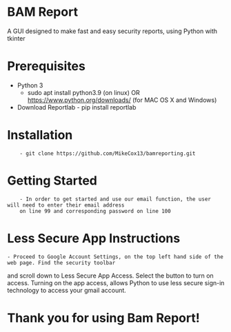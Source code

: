 # BAM Report
A GUI designed to make fast and easy security reports, using Python with tkinter

# Prerequisites
 - Python 3
 	- sudo apt install python3.9 (on linux) OR https://www.python.org/downloads/ (for MAC OS X and Windows)
 - Download Reportlab
        - pip install reportlab
        
# Installation
        - git clone https://github.com/MikeCox13/bamreporting.git
        
# Getting Started
        - In order to get started and use our email function, the user will need to enter their email address
        on line 99 and corresponding password on line 100
 
# Less Secure App Instructions
	- Proceed to Google Account Settings, on the top left hand side of the web page. Find the security toolbar 
  and scroll down to Less Secure App Access. Select the button to turn on access. Turning on the app access, 
  allows Python to use less secure sign-in technology to access your gmail account.       
 
# Thank you for using Bam Report!
